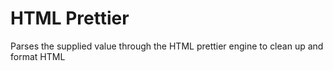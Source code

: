 # HTML Prettier

Parses the supplied value through the HTML prettier engine to clean up and format HTML
